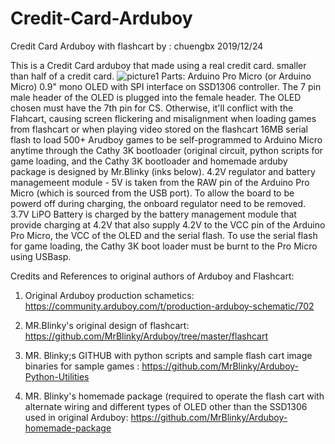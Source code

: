 # Credit-Card-Arduboy
Credit Card Arduboy with flashcart
by : chuengbx   2019/12/24
 
This is a Credit Card arduboy that made using a real credit card. smaller than half  of a credit card. 
![picture1](CreditCardArduboy.jpg)
Parts:
Arduino Pro Micro (or Arduino Micro)
0.9" mono  OLED with SPI interface on SSD1306 controller. The 7 pin male header of the OLED is plugged into the female header.
The OLED chosen must have the 7th pin for CS. Otherwise, it'll conflict with the Flahcart,
causing screen flickering and misalignment when loading games from flashcart or when playing  video stored on the flashcart
16MB serial flash to  load 500+ Arudboy games to be self-programmed to Arduino Micro anytime through the Cathy 3K bootloader
(original circuit, python scripts for game loading, and the Cathy 3K bootloader and homemade arduby package is designed by Mr.Blinky (inks below).
4.2V regulator and battery managemeent module - 5V is taken from the RAW pin of the Arduino Pro Micro (which is sourced from the USB  port).
To allow the board to be powerd off during charging, the onboard regulator need to be removed.
3.7V LiPO Battery is charged by the battery management module that provide charging at 4.2V that also supply  4.2V  to the VCC pin of the Arduino Pro Micro, 
the VCC of the OLED and the  serial flash. 
To use the serial flash for game loading, the Cathy 3K boot loader must be burnt to the Pro Micro using USBasp.
 
Credits and References to original authors of Arduboy and Flashcart:
 
1. Original Arduboy production schametics:  
    https://community.arduboy.com/t/production-arduboy-schematic/702
 
2. MR.Blinky's original design of flashcart: 
    https://github.com/MrBlinky/Arduboy/tree/master/flashcart
 
3. MR. Blinky;s GITHUB with python scripts and sample flash cart image binaries for sample games :
    https://github.com/MrBlinky/Arduboy-Python-Utilities
 
4. MR. Blinky's homemade package (required to operate the flash cart with alternate wiring and different types of OLED other than the  SSD1306 used in original Arduboy:
    https://github.com/MrBlinky/Arduboy-homemade-package
